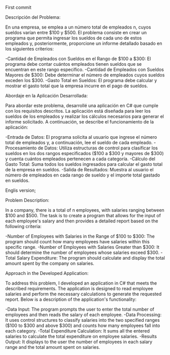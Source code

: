 First commit

Descripción del Problema:

En una empresa, se emplea a un número total de empleados n, cuyos sueldos varían entre $100 y $500. El problema consiste en crear un programa que permita ingresar los sueldos de cada uno de estos empleados y, posteriormente, proporcione un informe detallado basado en los siguientes criterios:

-Cantidad de Empleados con Sueldos en el Rango de $100 a $300: El programa debe contar cuántos empleados tienen sueldos que se encuentran en este rango específico.
-Cantidad de Empleados con Sueldos Mayores de $300: Debe determinar el número de empleados cuyos sueldos exceden los $300.
-Gasto Total en Sueldos: El programa debe calcular y mostrar el gasto total que la empresa incurre en el pago de sueldos.

Abordaje en la Aplicación Desarrollada:

Para abordar este problema, desarrollé una aplicación en C# que cumple con los requisitos descritos. La aplicación está diseñada para leer los sueldos de los empleados y realizar los cálculos necesarios para generar el informe solicitado. A continuación, se describe
el funcionamiento de la aplicación:

-Entrada de Datos: El programa solicita al usuario que ingrese el número total de empleados y, a continuación, lee el sueldo de cada empleado. 
-Procesamiento de Datos: Utiliza estructuras de control para clasificar los sueldos en los dos rangos especificados ($100 a $300 y mayores de $300) y cuenta cuántos empleados pertenecen a cada categoría. 
-Cálculo del Gasto Total: Suma todos los sueldos ingresados para calcular el gasto total de la empresa en sueldos. 
-Salida de Resultados: Muestra al usuario el número de empleados en cada rango de sueldo y el importe total gastado en sueldos.

Englis version;

Problem Description:

In a company, there is a total of n employees, with salaries ranging between $100 and $500. The task is to create a program that allows for the input of each employee's salary and then provides a detailed report based on the following criteria:

-Number of Employees with Salaries in the Range of $100 to $300: The program should count how many employees have salaries within this specific range.
-Number of Employees with Salaries Greater than $300: It should determine the number of employees whose salaries exceed $300.
-Total Salary Expenditure: The program should calculate and display the total amount spent by the company on salaries.

Approach in the Developed Application:

To address this problem, I developed an application in C# that meets the described requirements. The application is designed to read employee salaries and perform the necessary calculations to generate the requested report. Below is a description of the application's functionality:

-Data Input: The program prompts the user to enter the total number of employees and then reads the salary of each employee.
-Data Processing: It uses control structures to classify salaries into the two specified ranges ($100 to $300 and above $300) and counts how many employees fall into each category.
-Total Expenditure Calculation: It sums all the entered salaries to calculate the total expenditure on employee salaries.
-Results Output: It displays to the user the number of employees in each salary range and the total amount spent on salaries.
